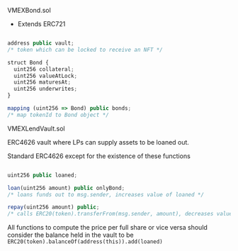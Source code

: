 VMEXBond.sol

- Extends ERC721

```js

address public vault;
/* token which can be locked to receive an NFT */

struct Bond {
  uint256 collateral;
  uint256 valueAtLock;
  uint256 maturesAt;
  uint256 underwrites;
}

mapping (uint256 => Bond) public bonds;
/* map tokenId to Bond object */

```


VMEXLendVault.sol

ERC4626 vault where LPs can supply assets to be loaned out.

Standard ERC4626 except for the existence of these functions

```js

uint256 public loaned;

loan(uint256 amount) public onlyBond;
/* loans funds out to msg.sender, increases value of loaned */

repay(uint256 amount) public;
/* calls ERC20(token).transferFrom(msg.sender, amount), decreases value of loaned */

```

All functions to compute the price per full share or vice versa should consider the balance held in the vault to be `ERC20(token).balanceOf(address(this)).add(loaned)`
  
